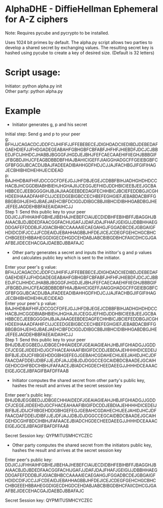 # AlphaDHE - DiffieHellman Ephemeral for A-Z ciphers
Note: Requires pycube and pycrypto to be installed.

Uses 1024 bit primes by default.  The alpha.py script allows two parties to develop a shared secret by exchanging values.  The resulting secret key is hashed using pycube to create a key of desired size. (Default is 32 letters)

# Script usage:

Initiator: python alpha.py init  
Other party: python alpha.py  

# Example  

- Initiator generates g, p and his secret  

Initial step: Send g and p to your peer  
g: BFHJJCAGACDCJDDFCIJHIFIFJJFFEBEBECEJDIGHDADCIIEDIBDJDEBEDAFGAEHDIEFJJFHDGADEGEABAHFGBHGBFCBFABFJHFHFJHIEBDFJDCJCJBBEDJFCIJHHDCJHABBJBGGGFJHGDJEJBHJFEFCAECAAEHIFIIEGHJBBBGIFJFBGBDJIHJCFEAGBDBBDBFHIAJBAHICIGEFFJIAIGGHADGCFFGEIEBGBFCGFBFGGIJBCACDIJBAJFADEEADIBAHHGDFHDJCJJAJFACHBGJIFGIFIHAGJECBHIBHIDHEHHJECIDEAD  
p: BAJHHDBAIFHIFJDCCGCFDFEJGJJHFDBJEGEJCDBBFBIHJADHGHDHDCCHACBJHCGGDBIABHBIEHJHGHAJIIJCEGGJEFHIDJDDHBICIEEBJEEJGCBAHBBCECJEEBGGGGHJBJAJIAAGEEBDEDAGFECHHBICJBCIEFEDDBGJICGHHDEEIHAAADFAHIFCIJJCEEDGEBIGBCCECHBEFEGHGIEFJEBABDACBIFFGBBGBGIHJEIHGJBAEJAEHCIBFDCIGDJDIBGCBBJIIBHCIDIBHHGABDBGJHEJEFEEJAGDEHBBFAEEAIDAIHCJJ  
Step 1: Send this public key to your peer
DDJICJJFHHAIHFGBHEJIBEHAJHEBEFCIAIJECDIDBHFEBIHBFFJBAGGHJBAIAACBJDJBDEDFAACGGFACHIJGAFJJDAFJDAJFHAFJGEIGIJJDBBHHAEGDDGAFEFDDDBJFJGIACBHBCCAAAAIECAEGAHGJFGGADBCDEJGBGAIGFHDIDCDIFJCCJJFCDEAIDJEBAHHAGBBJHFDEJICEJCDEGFGEHCHGCBHCCHBGEEEHBBAHEGGDIGECDHGDCEHDABJABCBIBGDBHCFAIICDHCGJGAAFBEJIDECEHACGAJDAEBDJBBAFAJC  

- Other party generates a secret and inputs the inititor's g and p values and calculates public key which is sent to the initiator.  

Enter your peer's g value: BFHJJCAGACDCJDDFCIJHIFIFJJFFEBEBECEJDIGHDADCIIEDIBDJDEBEDAFGAEHDIEFJJFHDGADEGEABAHFGBHGBFCBFABFJHFHFJHIEBDFJDCJCJBBEDJFCIJHHDCJHABBJBGGGFJHGDJEJBHJFEFCAECAAEHIFIIEGHJBBBGIFJFBGBDJIHJCFEAGBDBBDBFHIAJBAHICIGEFFJIAIGGHADGCFFGEIEBGBFCGFBFGGIJBCACDIJBAJFADEEADIBAHHGDFHDJCJJAJFACHBGJIFGIFIHAGJECBHIBHIDHEHHJECIDEAD  
Enter your peer's p value: BAJHHDBAIFHIFJDCCGCFDFEJGJJHFDBJEGEJCDBBFBIHJADHGHDHDCCHACBJHCGGDBIABHBIEHJHGHAJIIJCEGGJEFHIDJDDHBICIEEBJEEJGCBAHBBCECJEEBGGGGHJBJAJIAAGEEBDEDAGFECHHBICJBCIEFEDDBGJICGHHDEEIHAAADFAHIFCIJJCEEDGEBIGBCCECHBEFEGHGIEFJEBABDACBIFFGBBGBGIHJEIHGJBAEJAEHCIBFDCIGDJDIBGCBBJIIBHCIDIBHHGABDBGJHEJEFEEJAGDEHBBFAEEAIDAIHCJJ  
Step 1: Send this public key to your peer
BHIJDBJEGGBEDJJDBGECHHIAIDEDFJGEAIAGIEAHJHBJIFGHIADGJJGDDCFJCEGEJIIDEEHDJGCFHACEAHAAFIBIGIFDCDDJEBDIAJEHHHHDICEDEIJBIFBJEJDIJCFIIBGEHDDGBHGEFEGJGEBAHCGDAHECHIJEEJAHIDJHCJDFFAACDAFDDEIJDIBFJJEJDFJAJJDBJDJDGGCCEGCAIDBDCBAADEJGCAIHGEHDCGHFBDCIHBHJFAFAACEJBIADCHGDECHEEDAEEGJJHHHDCEAAACEIGEJGCEJIBFAGIFBAFDFFAAB  

 
- Initiator computes the shared secret from other party's public key, hashes the result and arrives at the secret session key

Enter peer's public key: BHIJDBJEGGBEDJJDBGECHHIAIDEDFJGEAIAGIEAHJHBJIFGHIADGJJGDDCFJCEGEJIIDEEHDJGCFHACEAHAAFIBIGIFDCDDJEBDIAJEHHHHDICEDEIJBIFBJEJDIJCFIIBGEHDDGBHGEFEGJGEBAHCGDAHECHIJEEJAHIDJHCJDFFAACDAFDDEIJDIBFJJEJDFJAJJDBJDJDGGCCEGCAIDBDCBAADEJGCAIHGEHDCGHFBDCIHBHJFAFAACEJBIADCHGDECHEEDAEEGJJHHHDCEAAACEIGEJGCEJIBFAGIFBAFDFFAAB  

Secret Session key: QYPMITUSMHCYCZEC  

- Other party computes the shared secret from the initiators public key, hashes the result and arrives at the secret session key  

Enter peer's public key: DDJICJJFHHAIHFGBHEJIBEHAJHEBEFCIAIJECDIDBHFEBIHBFFJBAGGHJBAIAACBJDJBDEDFAACGGFACHIJGAFJJDAFJDAJFHAFJGEIGIJJDBBHHAEGDDGAFEFDDDBJFJGIACBHBCCAAAAIECAEGAHGJFGGADBCDEJGBGAIGFHDIDCDIFJCCJJFCDEAIDJEBAHHAGBBJHFDEJICEJCDEGFGEHCHGCBHCCHBGEEEHBBAHEGGDIGECDHGDCEHDABJABCBIBGDBHCFAIICDHCGJGAAFBEJIDECEHACGAJDAEBDJBBAFAJC  

Secret Session key: QYPMITUSMHCYCZEC  

